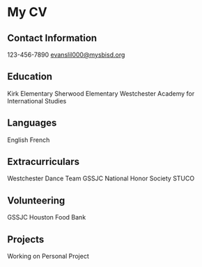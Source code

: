 # My CV
## Contact Information
123-456-7890
evanslil000@mysbisd.org
## Education
Kirk Elementary
Sherwood Elementary
Westchester Academy for International Studies
## Languages
English
French
## Extracurriculars
Westchester Dance Team
GSSJC
National Honor Society
STUCO
## Volunteering
GSSJC
Houston Food Bank
## Projects
Working on Personal Project
